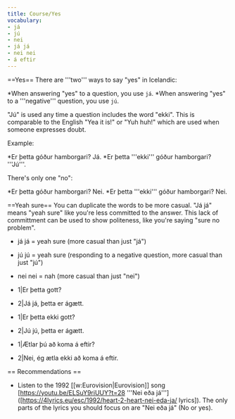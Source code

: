 ```yaml
---
title: Course/Yes
vocabulary:
- já
- jú
- nei
- já já
- nei nei
- á eftir
---
```


==Yes==
There are '''two''' ways to say "yes" in Icelandic:

*When answering "yes" to a question, you use `já`.
*When answering "yes" to a '''negative''' question, you use `jú`.

"Jú" is used any time a question includes the word "ekki". This is comparable to the English "Yea it is!" or "Yuh huh!" which are used when someone expresses doubt.

Example:

*Er þetta góður hamborgari? Já.
*Er þetta '''ekki''' góður hamborgari? '''Jú'''.

There's only one "no":

*Er þetta góður hamborgari? Nei.
*Er þetta '''ekki''' góður hamborgari? Nei.

==Yeah sure==
You can duplicate the words to be more casual. "Já já" means "yeah sure" like you're less committed to the answer. This lack of committment can be used to show politeness, like you're saying "sure no problem".

* já já = yeah sure (more casual than just "já")
* jú jú = yeah sure (responding to a negative question, more casual than just "jú")
* nei nei = nah (more casual than just "nei")

* 1|Er þetta gott?
* 2|Já já, þetta er ágætt.
* 1|Er þetta ekki gott?
* 2|Jú jú, þetta er ágætt.
* 1|Ætlar þú að koma á eftir?
* 2|Nei, ég ætla ekki að koma á eftir.

== Recommendations ==

* Listen to the 1992 [[w:Eurovision|Eurovision]] song [https://youtu.be/ELSuY9riUUY?t=28 '''Nei eða já'''] ([https://4lyrics.eu/esc/1992/heart-2-heart-nei-eda-ja/ lyrics]). The only parts of the lyrics you should focus on are "Nei eða já" (No or yes).
